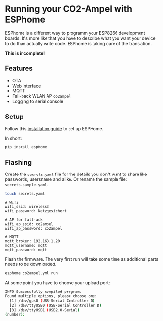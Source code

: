 # Running your CO2-Ampel with ESPhome

ESPhome is a different way to programm your ESP8266 development boards. It's
more like that you have to describe what you want your device to do than
actually write code. ESPhome is taking care of the translation.


**This is incomplete!**

## Features

- OTA
- Web interface
- MQTT
- Fall-back WLAN AP `co2ampel`
- Logging to serial console

## Setup

Follow this [installation guide](https://esphome.io/guides/getting_started_command_line.html) to set up ESPHome.

In short:

```bash
pip install esphome
```

## Flashing

Create the `secrets.yaml` file for the details you don't want to share like passwords, usersname and alike. Or
rename the sample file: `secrets.sample.yaml`.

```bash
touch secrets.yaml
```

```text
# Wifi
wifi_ssid: wireless3
wifi_password: Netzgesichert

# AP for fall-ack
wifi_ap_ssid: co2ampel
wifi_ap_password: co2ampel

# MQTT
mqtt_broker: 192.168.1.20
mqtt_username: mqtt
mqtt_password: mqtt
```

Flash the firmware. The very first run will take some time as additional parts needs to be downloaded.

```bash
esphome co2ampel.yml run
```

At some point you have to choose your upload port:

```bash
INFO Successfully compiled program.
Found multiple options, please choose one:
  [1] /dev/gps0 (USB-Serial Controller D)
  [2] /dev/ttyUSB0 (USB-Serial Controller D)
  [3] /dev/ttyUSB1 (USB2.0-Serial)
(number): 
```
